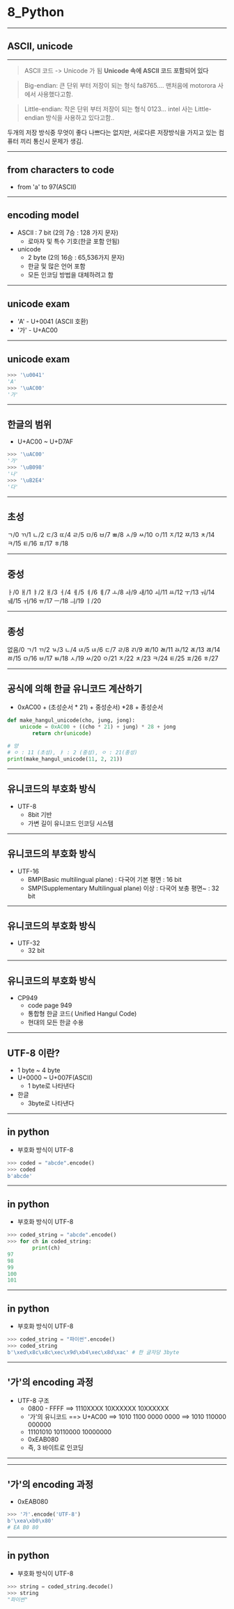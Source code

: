 # 8_Python

---

## ASCII, unicode

---

> ASCII 코드 -> Unicode 가 됨 **Unicode 속에 ASCII 코드 포함되어 있다** 

> Big-endian: 큰 단위 부터 저장이 되는 형식 fa8765.... 맨처음에 motorora 사에서 사용했다고함.
 
> Little-endian: 작은 단위 부터 저장이 되는 형식 0123... intel 사는 Little-endian 방식을 사용하고 있다고함.. 

두개의 저장 방식중 무엇이 좋다 나쁘다는 없지만, 서로다른 저장방식을 가지고 있는 컴퓨터 끼리 통신시 문제가 생김.


---
## from characters to code
 - from 'a' to 97(ASCII)
---

## encoding model
 - ASCII : 7 bit (2의 7승 : 128 가지 문자)
   - 로마자 및 특수 기호(한글 포함 안됨)
 - unicode
   - 2 byte (2의 16승 : 65,536가지 문자)
   - 한글 및 많은 언어 포함
   - 모든 인코딩 방법을 대체하려고 함

---

## unicode exam
 - 'A' - U+0041 (ASCII 호환)
 - '가' - U+AC00
---

## unicode exam
```python
>>> '\u0041'
'A'
>>> '\uAC00'
'가'
```
---

## 한글의 범위
  - U+AC00 ~ U+D7AF
```python
>>> '\uAC00'
'가'
>>> '\uB098'
'나'
>>> '\uB2E4'
'다'
```
---

## 초성
ㄱ/0 ㄲ/1 ㄴ/2 ㄷ/3 ㄸ/4 ㄹ/5 ㅁ/6 ㅂ/7 ㅃ/8 ㅅ/9 ㅆ/10
ㅇ/11 ㅈ/12 ㅉ/13 ㅊ/14 ㅋ/15 ㅌ/16 ㅍ/17 ㅎ/18

---

## 중성
ㅏ/0 ㅐ/1 ㅑ/2 ㅐ/3 ㅓ/4 ㅔ/5 ㅕ/6 ㅖ/7 ㅗ/8 ㅘ/9 ㅙ/10
ㅚ/11 ㅛ/12 ㅜ/13 ㅝ/14 ㅞ/15 ㅟ/16 ㅠ/17 ㅡ/18 ㅢ/19 ㅣ/20

---

## 종성
없음/0 ㄱ/1 ㄲ/2 ㄳ/3 ㄴ/4 ㄵ/5 ㄶ/6 ㄷ/7 ㄹ/8 ㄺ/9 ㄻ/10
ㄼ/11 ㄽ/12 ㄾ/13 ㄿ/14 ㅀ/15 ㅁ/16 ㅂ/17 ㅄ/18 ㅅ/19 ㅆ/20
ㅇ/21 ㅈ/22 ㅊ/23 ㅋ/24 ㅌ/25 ㅍ/26 ㅎ/27

---

## 공식에 의해 한글 유니코드 계산하기
  - 0xAC00 + (초성순서 * 21) + 중성순서) *28 + 종성순서
```python
def make_hangul_unicode(cho, jung, jong):
	unicode = 0xAC00 + ((cho * 21) + jung) * 28 + jong
    	return chr(unicode)
        
# 양
# ㅇ : 11 (초성), ㅑ : 2 (중성), ㅇ : 21(종성)
print(make_hangul_unicode(11, 2, 21))
```
---
## 유니코드의 부호화 방식
 - UTF-8 
   - 8bit 기반
   - 가변 길이 유니코드 인코딩 시스템 
---
## 유니코드의 부호화 방식
 - UTF-16 
   - BMP(Basic multilingual plane)
       : 다국어 기본 평면
       : 16 bit
   - SMP(Supplementary Multilingual plane) 이상 
       : 다국어 보충 평면~
       : 32 bit
---
## 유니코드의 부호화 방식
 - UTF-32
   - 32 bit
---

## 유니코드의 부호화 방식
 - CP949
   - code page 949
   - 통합형 한글 코드( Unified Hangul Code)
   - 현대의 모든 한글 수용
---

## UTF-8 이란?
 - 1 byte ~ 4 byte 
 - U+0000 ~ U+007F(ASCII)
   - 1 byte로 나타낸다
 - 한글 
   - 3byte로 나타낸다
---

## in python
 - 부호화 방식이 UTF-8
```python
>>> coded = "abcde".encode()
>>> coded
b'abcde'
```
---

## in python
 - 부호화 방식이 UTF-8
```python
>>> coded_string = "abcde".encode()
>>> for ch in coded_string:
		print(ch)
97
98
99
100
101
```
---
## in python
 - 부호화 방식이 UTF-8
```python
>>> coded_string = "파이썬".encode()
>>> coded_string
b'\xed\x8c\x8c\xec\x9d\xb4\xec\x8d\xac' # 한 글자당 3byte
```
---

## '가'의 encoding 과정
 - UTF-8 구조 
   - 0800 - FFFF 
     ==> 1110XXXX 10XXXXXX 10XXXXXX
   - '가'의 유니코드 
     ==> U+AC00
     ==> 1010 1100 0000 0000
     ==> 1010 110000 000000
   - 11101010 10110000 10000000
   - 0xEAB080
   - 즉, 3 바이트로 인코딩
---

---

## '가'의 encoding 과정
  - 0xEAB080
 ```python
 >>> '가'.encode('UTF-8')
 b'\xea\xb0\x80'
 # EA B0 80
 ```
---


## in python
 - 부호화 방식이 UTF-8
```python
>>> string = coded_string.decode()
>>> string
"파이썬"
```